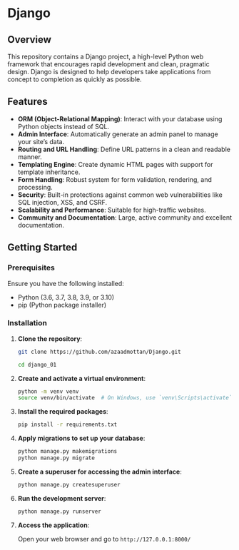 # Django

## Overview

This repository contains a Django project, a high-level Python web framework that encourages rapid development and clean, pragmatic design. Django is designed to help developers take applications from concept to completion as quickly as possible.

## Features

- **ORM (Object-Relational Mapping)**: Interact with your database using Python objects instead of SQL.
- **Admin Interface**: Automatically generate an admin panel to manage your site’s data.
- **Routing and URL Handling**: Define URL patterns in a clean and readable manner.
- **Templating Engine**: Create dynamic HTML pages with support for template inheritance.
- **Form Handling**: Robust system for form validation, rendering, and processing.
- **Security**: Built-in protections against common web vulnerabilities like SQL injection, XSS, and CSRF.
- **Scalability and Performance**: Suitable for high-traffic websites.
- **Community and Documentation**: Large, active community and excellent documentation.

## Getting Started

### Prerequisites

Ensure you have the following installed:

- Python (3.6, 3.7, 3.8, 3.9, or 3.10)
- pip (Python package installer)

### Installation

1. **Clone the repository**:

    ```sh
    git clone https://github.com/azaadmottan/Django.git

    cd django_01
    ```

2. **Create and activate a virtual environment**:

    ```sh
    python -m venv venv
    source venv/bin/activate  # On Windows, use `venv\Scripts\activate`
    ```

3. **Install the required packages**:

    ```sh
    pip install -r requirements.txt
    ```

4. **Apply migrations to set up your database**:

    ```sh
    python manage.py makemigrations
    python manage.py migrate
    ```

5. **Create a superuser for accessing the admin interface**:

    ```sh
    python manage.py createsuperuser
    ```

6. **Run the development server**:

    ```sh
    python manage.py runserver
    ```

7. **Access the application**:

    Open your web browser and go to `http://127.0.0.1:8000/`